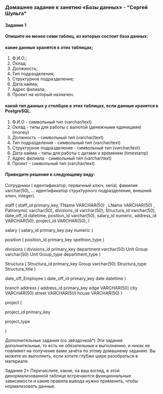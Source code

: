### Домашнее задание к занятию «Базы данных» - "Сергей Шульга"

#### Задание 1
#### Опишите не менее семи таблиц, из которых состоит база данных:
#### какие данные хранятся в этих таблицах;
1. Ф.И.О.;
2. Оклад;
3. Должность;
4. Тип подразделения;
5. Структурное подразделение;
6. Дата найма;
7. Адрес филиала;
8. Проект на который назначен.

#### какой тип данных у столбцов в этих таблицах, если данные хранятся в PostgreSQL.
1. Ф.И.О - cимвольный тип (varchar/text)
2. Оклад - типы для работы с валютой (денежными единицами) (money)
3. Должность - символьный тип (varchar/text)
4. Тип подразделения - символьный тип (varchar/text)
5. Структурное подразделение - символьный тип (varchar/text)
6. Дата найма - типы для работы с датами и временем (timestamp)
7. Адрес филиала - символьный тип (varchar/text)
8. Проект - символьный тип (varchar/text)

#### Приведите решение к следующему виду:

Сотрудники (
идентификатор, первичный ключ, serial,
фамилия varchar(50),
...
идентификатор структурного подразделения, внешний ключ, integer).

staff (
staff_id primary_key,
FName VARCHAR(50) ,
LName VARCHAR(50) ,
Patronymic varchar(50),
divisions_id varchar(50),
Structura_id varchar(50),
date_off_id datetime,
position_id varchar(50),
salary_id numeric,
address_id VARCHAR(50),
project_id VARCHAR(50),
)

salary (
salary_id primary_key
pay numeric
)

position (
position_id primary_key
spethion_type
)

divisions (
divisions_id primary_key
department varchar(50)
Unit Group varchar(50)
Unit Group_type
department_type
)

Structura (
Structura_id primary_key
Group varchar(50)
Structura_type
Structura_title
)

date_off_Employee )
date_off_id primary_key
date datetime
)

branch address (
address_id primary_key
edge VARCHAR(50)
city VARCHAR(50)
street VARCHAR(50)
house VARCHAR(50)
)

project (

project_id primary_key

project_type

)


Дополнительные задания (со звёздочкой*)
Эти задания дополнительные, то есть не обязательные к выполнению, и никак не повлияют на получение вами зачёта по этому домашнему заданию. Вы можете их выполнить, если хотите глубже шире разобраться в материале.

Задание 2*
Перечислите, какие, на ваш взгляд, в этой денормализованной таблице встречаются функциональные зависимости и какие правила вывода нужно применить, чтобы нормализовать данные.
